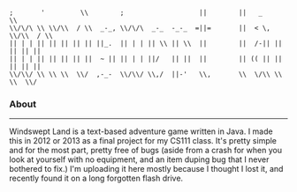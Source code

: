 ```
;       '         \\        ;                   ||        ||   _           \\  
\\/\/\ \\ \\/\\  / \\  _-_, \\/\/\  _-_  -_-_  =||=       ||  < \, \\/\\  / \\ 
|| | | || || || || || ||_.  || | | || \\ || \\  ||        ||  /-|| || || || || 
|| | | || || || || ||  ~ || || | | ||/   || ||  ||        || (( || || || || || 
\\/\\/ \\ \\ \\  \\/  ,-_-  \\/\\/ \\,/  ||-'   \\,       \\  \/\\ \\ \\  \\/  
```

### About
---
Windswept Land is a text-based adventure game written in Java. I made this in 2012 or 2013 as a final project for my CS111 class. It's pretty simple and for the most part, pretty free of bugs (aside from a crash for when you look at yourself with no equipment, and an item duping bug that I never bothered to fix.) I'm uploading it here mostly because I thought I lost it, and recently found it on a long forgotten flash drive.
